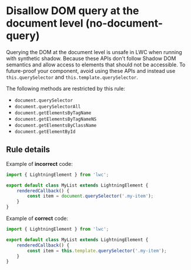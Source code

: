 # Disallow DOM query at the document level (no-document-query)

Querying the DOM at the document level is unsafe in LWC when running with synthetic shadow. Because these APIs don't follow Shadow DOM semantics and allow access to elements that should not be accessible. To future-proof your component, avoid using these APIs and instead use `this.querySelector` and `this.template.querySelector`.

The following methods are restricted by this rule:

-   `document.querySelector`
-   `document.querySelectorAll`
-   `document.getElementsByTagName`
-   `document.getElementsByTagNameNS`
-   `document.getElementsByClassName`
-   `document.getElementById`

## Rule details

Example of **incorrect** code:

```js
import { LightningElement } from 'lwc';

export default class MyList extends LightningElement {
    renderedCallback() {
        const item = document.querySelector('.my-item');
    }
}
```

Example of **correct** code:

```js
import { LightningElement } from 'lwc';

export default class MyList extends LightningElement {
    renderedCallback() {
        const item = this.template.querySelector('.my-item');
    }
}
```
